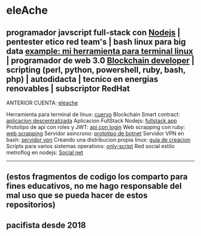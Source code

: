 # eleAche

## programador javscript full-stack con [Nodejs](https://nodejs.org) | pentester etico red team's | bash linux para big data [example: mi herramienta para terminal linux](https://github.com/LuisHDeAvila/pro-cuervo) | programador de web 3.0 [Blockchain developer](https://github.com/LuisHDeAvila/inv-aplicacion-descentralizada-solidity) | scripting (perl, python, powershell, ruby, bash, php) | autodidacta | tecnico en energias renovables | subscriptor RedHat


ANTERIOR CUENTA: [eleache](https://github.com/eleache)

Herramienta para terminal de linux: [cuervo](https://github.com/LuisHDeAvila/pro-cuervo)
Blockchain Smart contract: [aplicacion descentralizada](https://github.com/LuisHDeAvila/inv-aplicacion-descentralizada-solidity)
Aplicacion FullStack Nodejs: [fullstack app](https://github.com/LuisHDeAvila/edu-fullstack)
Prototipo de api con roles y JWT: [api con login](https://github.com/LuisHDeAvila/sec-prottype)
Web scrapping con ruby: [web scrapping](https://github.com/LuisHDeAvila/inv-scraper)
Servidor asincrono: [prototipo de botnet](https://github.com/LuisHDeAvila/sci-puppet)
Servidor VPN en bash: [servidor vpn](https://github.com/LuisHDeAvila/sci-servervpn)
Creando una distribucion propia linux: [guia de creacion](https://github.com/LuisHDeAvila/inv-kcrackend)
Scripts para varios sistemas operativos: [only-script](https://github.com/LuisHDeAvila/edu-only-script)
Red social estilo metroflog en nodejs: [Social net](https://github.com/LuisHDeAvila/pro-socialnetwork)


---
(estos fragmentos de codigo los comparto para fines educativos, no me hago responsable del mal uso que se pueda hacer de estos repositorios)
---

## pacifista desde 2018
